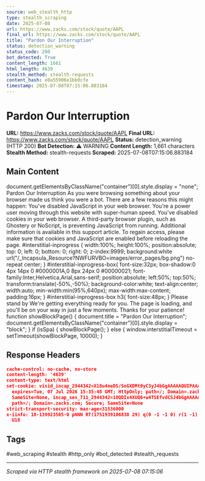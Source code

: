 ```yaml
---
source: web_stealth_http
type: stealth_scraping
date: 2025-07-08
url: https://www.zacks.com/stock/quote/AAPL
final_url: https://www.zacks.com/stock/quote/AAPL
title: "Pardon Our Interruption"
status: detection_warning
status_code: 200
bot_detected: True
content_length: 1661
html_length: 4639
stealth_method: stealth-requests
content_hash: e0a55906e1bb0cfe
timestamp: 2025-07-08T07:15:06.883184
---
```


# Pardon Our Interruption

**URL:** https://www.zacks.com/stock/quote/AAPL
**Final URL:** https://www.zacks.com/stock/quote/AAPL
**Status:** detection_warning (HTTP 200)
**Bot Detection:** ⚠️ WARNING
**Content Length:** 1,661 characters
**Stealth Method:** stealth-requests
**Scraped:** 2025-07-08T07:15:06.883184

## Main Content

document.getElementsByClassName("container")[0].style.display = "none"; Pardon Our Interruption As you were browsing something about your browser made us think you were a bot. There are a few reasons this might happen: You've disabled JavaScript in your web browser. You're a power user moving through this website with super-human speed. You've disabled cookies in your web browser. A third-party browser plugin, such as Ghostery or NoScript, is preventing JavaScript from running. Additional information is available in this support article. To regain access, please make sure that cookies and JavaScript are enabled before reloading the page. #interstitial-inprogress { width:100%; height:100%; position:absolute; top: 0; left: 0; bottom: 0; right: 0; z-index:9999; background:white url("/_Incapsula_Resource?NWFURVBO=images/error_pages/bg.png") no-repeat center; } #interstitial-inprogress-box{ font-size:32px; box-shadow:0 4px 14px 0 #0000001A,0 8px 24px 0 #00000021; font-family:Inter,Helvetica,Arial,sans-serif; position:absolute; left:50%; top:50%; transform:translate(-50%,-50%); background-color:white; text-align:center; width:auto; min-width:min(95%,640px); max-width:max-content; padding:16px; } #interstitial-inprogress-box h3{ font-size:48px; } Please stand by We're getting everything ready for you. The page is loading, and you'll be on your way in just a few moments. Thanks for your patience! function showBlockPage() { document.title = "Pardon Our Interruption"; document.getElementsByClassName("container")[0].style.display = "block"; } if (isSpa) { showBlockPage(); } else { window.interstitialTimeout = setTimeout(showBlockPage, 10000); }







## Response Headers

```json
cache-control: no-cache, no-store
content-length: '4639'
content-type: text/html
set-cookie: visid_incap_2944342=X18u4neDS/SoGXDMt0yC3yJ4bGgAAAAAQUIPAAAAAABXIzlil4I0505/ThNN2pBJ;
  expires=Tue, 07 Jul 2026 15:35:48 GMT; HttpOnly; path=/; Domain=.zacks.com; Secure;
  SameSite=None, incap_ses_711_2944342=10QDIx4XUQ6+w4TSEfvdCSJ4bGgAAAAATMd21Gn3sasoL9rbUyxb4g==;
  path=/; Domain=.zacks.com; Secure; SameSite=None
strict-transport-security: max-age=31536000
x-iinfo: 18-139923505-0 pNNN RT(1751939106838 29) q(0 -1 -1 0) r(1 -1) B10(14,0,0)
  U18

```

## Tags

#web_scraping #stealth #http_only #bot_detected #stealth_requests

---
*Scraped via HTTP stealth framework on 2025-07-08 07:15:06*
